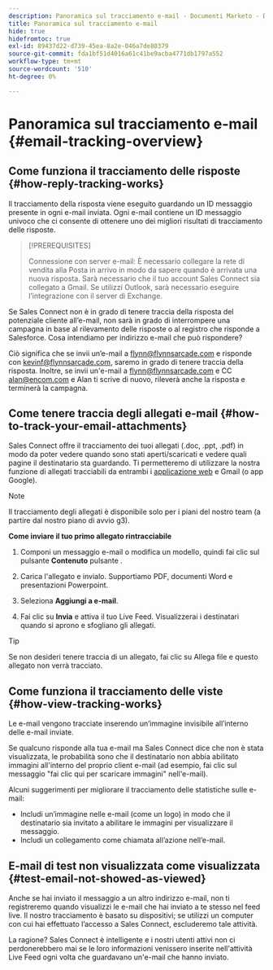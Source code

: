 ```yaml
---
description: Panoramica sul tracciamento e-mail - Documenti Marketo - Documentazione del prodotto
title: Panoramica sul tracciamento e-mail
hide: true
hidefromtoc: true
exl-id: 89437d22-d739-45ea-8a2e-046a7de80379
source-git-commit: fda1bf51d4016a61c41be9acba4771db1797a552
workflow-type: tm+mt
source-wordcount: '510'
ht-degree: 0%

---
```


# Panoramica sul tracciamento e-mail {#email-tracking-overview}

## Come funziona il tracciamento delle risposte {#how-reply-tracking-works}

Il tracciamento della risposta viene eseguito guardando un ID messaggio presente in ogni e-mail inviata. Ogni e-mail contiene un ID messaggio univoco che ci consente di ottenere uno dei migliori risultati di tracciamento delle risposte.

>[!PREREQUISITES]
>
>Connessione con server e-mail: È necessario collegare la rete di vendita alla Posta in arrivo in modo da sapere quando è arrivata una nuova risposta. Sarà necessario che il tuo account Sales Connect sia collegato a Gmail. Se utilizzi Outlook, sarà necessario eseguire l’integrazione con il server di Exchange.

Se Sales Connect non è in grado di tenere traccia della risposta del potenziale cliente all’e-mail, non sarà in grado di interrompere una campagna in base al rilevamento delle risposte o al registro che risponde a Salesforce. Cosa intendiamo per indirizzo e-mail che può rispondere?

Ciò significa che se invii un’e-mail a flynn@flynnsarcade.com e risponde con kevinf@flynnsarcade.com, saremo in grado di tenere traccia della risposta. Inoltre, se invii un&#39;e-mail a flynn@flynnsarcade.com e CC alan@encom.com e Alan ti scrive di nuovo, rileverà anche la risposta e terminerà la campagna.

## Come tenere traccia degli allegati e-mail {#how-to-track-your-email-attachments}

Sales Connect offre il tracciamento dei tuoi allegati (.doc, .ppt, .pdf) in modo da poter vedere quando sono stati aperti/scaricati e vedere quali pagine il destinatario sta guardando. Ti permetteremo di utilizzare la nostra funzione di allegati tracciabili da entrambi i [applicazione web](https://toutapp.com/login) e Gmail (o app Google).

>[!NOTE]
>
>Il tracciamento degli allegati è disponibile solo per i piani del nostro team (a partire dal nostro piano di avvio g3).

**Come inviare il tuo primo allegato rintracciabile**

1. Componi un messaggio e-mail o modifica un modello, quindi fai clic sul pulsante **Contenuto** pulsante .

1. Carica l&#39;allegato e invialo. Supportiamo PDF, documenti Word e presentazioni Powerpoint.

1. Seleziona **Aggiungi a e-mail**.

1. Fai clic su **Invia** e attiva il tuo Live Feed. Visualizzerai i destinatari quando si aprono e sfogliano gli allegati.

>[!TIP]
>
>Se non desideri tenere traccia di un allegato, fai clic su Allega file e questo allegato non verrà tracciato.

## Come funziona il tracciamento delle viste {#how-view-tracking-works}

Le e-mail vengono tracciate inserendo un’immagine invisibile all’interno delle e-mail inviate.

Se qualcuno risponde alla tua e-mail ma Sales Connect dice che non è stata visualizzata, le probabilità sono che il destinatario non abbia abilitato immagini all&#39;interno del proprio client e-mail (ad esempio, fai clic sul messaggio &quot;fai clic qui per scaricare immagini&quot; nell&#39;e-mail).

Alcuni suggerimenti per migliorare il tracciamento delle statistiche sulle e-mail:

* Includi un’immagine nelle e-mail (come un logo) in modo che il destinatario sia invitato a abilitare le immagini per visualizzare il messaggio.
* Includi un collegamento come chiamata all’azione nell’e-mail.

## E-mail di test non visualizzata come visualizzata {#test-email-not-showed-as-viewed}

Anche se hai inviato il messaggio a un altro indirizzo e-mail, non ti registreremo quando visualizzi le e-mail che hai inviato a te stesso nel feed live. Il nostro tracciamento è basato su dispositivi; se utilizzi un computer con cui hai effettuato l’accesso a Sales Connect, escluderemo tale attività.

La ragione? Sales Connect è intelligente e i nostri utenti attivi non ci perdonerebbero mai se le loro informazioni venissero inserite nell&#39;attività Live Feed ogni volta che guardavano un&#39;e-mail che hanno inviato.
